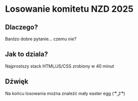 # Losowanie komitetu NZD 2025

## Dlaczego?

Bardzo dobre pytanie... czemu nie?


## Jak to dziala? 

Najprostszy stack HTML/JS/CSS zrobiony w 40 minut

## Dźwięk 

Na końcu losowania można znaleźć mały easter egg ( ͡° ͜ʖ ͡°)